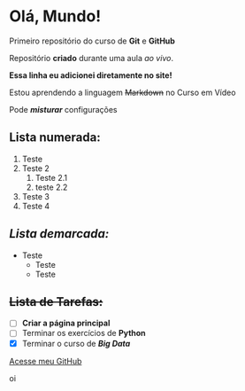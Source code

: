 # Olá, Mundo!

 Primeiro repositório do curso de **Git** e **GitHub** 

 Repositório **criado** durante uma aula *ao vivo*.

**Essa linha eu adicionei diretamente no site!**

Estou aprendendo a linguagem ~~Markdown~~ no Curso em Vídeo

Pode __*misturar*__ configurações

**Lista numerada:**
---
1. Teste
1. Teste 2
   1. Teste 2.1
   1. teste 2.2
1. Teste 3
1. Teste 4

*Lista demarcada:*
---
* Teste
   * Teste
   * Teste

~~Lista de Tarefas:~~
---
- [ ] **Criar a página principal**
- [ ] Terminar os exercícios de **Python**
- [x] Terminar o curso de **_Big Data_**

[Acesse meu GitHub](https://github.com/marianamtd)

oi